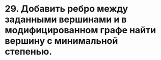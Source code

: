 # 29. Добавить ребро между заданными вершинами и в модифицированном графе найти вершину с минимальной степенью.
